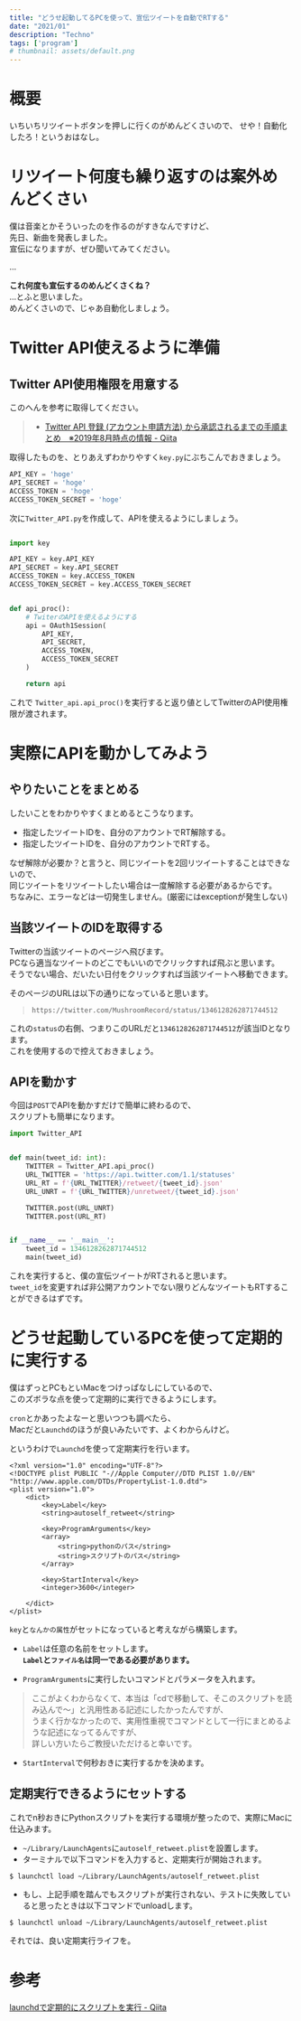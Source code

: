 ```yaml
---
title: "どうせ起動してるPCを使って、宣伝ツイートを自動でRTする"
date: "2021/01"
description: "Techno"
tags: ['program']
# thumbnail: assets/default.png
---
```


# 概要
いちいちリツイートボタンを押しに行くのがめんどくさいので、
せや！自動化したろ！というおはなし。

# リツイート何度も繰り返すのは案外めんどくさい

僕は音楽とかそういったのを作るのがすきなんですけど、   
先日、新曲を発表しました。  
宣伝になりますが、ぜひ聞いてみてください。  

<!-- <iframe width="1280" height="720" src="https://www.youtube.com/embed/KFBYnI13tKk" frameborder="0" allow="accelerometer; autoplay; clipboard-write; encrypted-media; gyroscope; picture-in-picture" allowfullscreen></iframe> -->

…

**これ何度も宣伝するのめんどくさくね？**   
…とふと思いました。  
めんどくさいので、じゃあ自動化しましょう。

# Twitter API使えるように準備

## Twitter API使用権限を用意する

このへんを参考に取得してください。
> - [Twitter API 登録 \(アカウント申請方法\) から承認されるまでの手順まとめ　※2019年8月時点の情報 \- Qiita](https://qiita.com/kngsym2018/items/2524d21455aac111cdee)

取得したものを、とりあえずわかりやすく`key.py`にぶちこんでおきましょう。

```python:title=key.py
API_KEY = 'hoge'
API_SECRET = 'hoge'
ACCESS_TOKEN = 'hoge'
ACCESS_TOKEN_SECRET = 'hoge'
```

次に`Twitter_API.py`を作成して、APIを使えるようにしましょう。

```python:title=Twitter_api.py

import key

API_KEY = key.API_KEY
API_SECRET = key.API_SECRET
ACCESS_TOKEN = key.ACCESS_TOKEN
ACCESS_TOKEN_SECRET = key.ACCESS_TOKEN_SECRET


def api_proc():
    # TwiterのAPIを使えるようにする
    api = OAuth1Session(
        API_KEY,
        API_SECRET,
        ACCESS_TOKEN,
        ACCESS_TOKEN_SECRET
    )

    return api
```

これで `Twitter_api.api_proc()`を実行すると返り値としてTwitterのAPI使用権限が渡されます。


# 実際にAPIを動かしてみよう

## やりたいことをまとめる

したいことをわかりやすくまとめるとこうなります。
- 指定したツイートIDを、自分のアカウントでRT解除する。
- 指定したツイートIDを、自分のアカウントでRTする。

なぜ解除が必要か？と言うと、同じツイートを2回リツイートすることはできないので、  
同じツイートをリツイートしたい場合は一度解除する必要があるからです。  
ちなみに、エラーなどは一切発生しません。(厳密にはexceptionが発生しない)

## 当該ツイートのIDを取得する

Twitterの当該ツイートのページへ飛びます。  
PCなら適当なツイートのどこでもいいのでクリックすれば飛ぶと思います。  
そうでない場合、だいたい日付をクリックすれば当該ツイートへ移動できます。  

そのページのURLは以下の通りになっていると思います。
> `https://twitter.com/MushroomRecord/status/1346128262871744512`

これの`status`の右側、つまりこのURLだと`1346128262871744512`が該当IDとなります。  
これを使用するので控えておきましょう。

## APIを動かす

今回は`POST`でAPIを動かすだけで簡単に終わるので、  
スクリプトも簡単になります。

```python:title=main.py
import Twitter_API


def main(tweet_id: int):
    TWITTER = Twitter_API.api_proc()
    URL_TWITTER = 'https://api.twitter.com/1.1/statuses'
    URL_RT = f'{URL_TWITTER}/retweet/{tweet_id}.json'
    URL_UNRT = f'{URL_TWITTER}/unretweet/{tweet_id}.json'

    TWITTER.post(URL_UNRT)
    TWITTER.post(URL_RT)


if __name__ == '__main__':
    tweet_id = 1346128262871744512
    main(tweet_id)

```
これを実行すると、僕の宣伝ツイートがRTされると思います。  
`tweet_id`を変更すれば非公開アカウントでない限りどんなツイートもRTすることができるはずです。

# どうせ起動しているPCを使って定期的に実行する

僕はずっとPCもといMacをつけっぱなしにしているので、  
このズボラな点を使って定期的に実行できるようにします。

`cron`とかあったよなーと思いつつも調べたら、  
Macだと`Launchd`のほうが良いみたいです、よくわからんけど。

というわけで`Launchd`を使って定期実行を行います。

```xml:autoself_retweet.plist
<?xml version="1.0" encoding="UTF-8"?>
<!DOCTYPE plist PUBLIC "-//Apple Computer//DTD PLIST 1.0//EN" "http://www.apple.com/DTDs/PropertyList-1.0.dtd">
<plist version="1.0">
    <dict>
        <key>Label</key>
        <string>autoself_retweet</string>

        <key>ProgramArguments</key>
        <array>
            <string>pythonのパス</string>
            <string>スクリプトのパス</string>
        </array>

        <key>StartInterval</key>
        <integer>3600</integer>

    </dict>
</plist>

```
`key`と`なんかの属性`がセットになっていると考えながら構築します。

- `Label`は任意の名前をセットします。  
**`Label`と`ファイル名`は同一である必要があります。**

- `ProgramArguments`に実行したいコマンドとパラメータを入れます。
> ここがよくわからなくて、本当は「cdで移動して、そこのスクリプトを読み込んで〜」と汎用性ある記述にしたかったんですが、  
> うまく行かなかったので、実用性重視でコマンドとして一行にまとめるような記述になってるんですが、  
> 詳しい方いたらご教授いただけると幸いです。

- `StartInterval`で何秒おきに実行するかを決めます。

## 定期実行できるようにセットする

これでn秒おきにPythonスクリプトを実行する環境が整ったので、実際にMacに仕込みます。

- `~/Library/LaunchAgents`に`autoself_retweet.plist`を設置します。
- ターミナルで以下コマンドを入力すると、定期実行が開始されます。

```zsh:Terminal
$ launchctl load ~/Library/LaunchAgents/autoself_retweet.plist
```

- もし、上記手順を踏んでもスクリプトが実行されない、テストに失敗していると思ったときは以下コマンドでunloadします。

```zsh:Terminal
$ launchctl unload ~/Library/LaunchAgents/autoself_retweet.plist
```

それでは、良い定期実行ライフを。


# 参考
[launchdで定期的にスクリプトを実行 \- Qiita](https://qiita.com/rsahara/items/7d37a4cb6c73329d4683)
